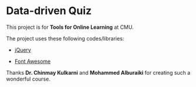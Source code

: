 # Data-driven Quiz

This project is for **Tools for Online Learning** at CMU.

The project uses these following codes/libraries:

- [jQuery](https://jquery.com/)

- [Font Awesome](https://fontawesome.com/)

Thanks **Dr. Chinmay Kulkarni** and **Mohammed Alburaiki** for creating such a wonderful course.
